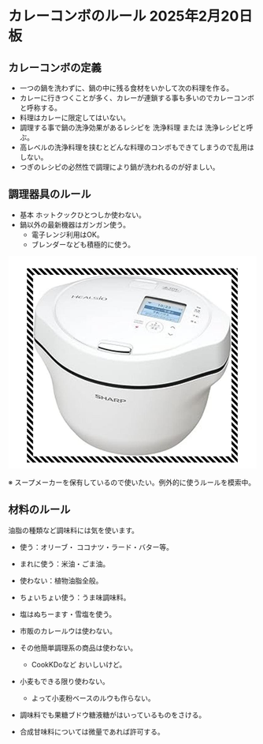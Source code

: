 # カレーコンボのルール 2025年2月20日板

## カレーコンボの定義

* 一つの鍋を洗わずに、鍋の中に残る食材をいかして次の料理を作る。
* カレーに行きつくことが多く、カレーが連鎖する事も多いのでカレーコンボと呼称する。
* 料理はカレーに限定してはいない。
* 調理する事で鍋の洗浄効果があるレシピを 洗浄料理 または 洗浄レシピと呼ぶ。
* 高レベルの洗浄料理を挟むとどんな料理のコンボもできてしまうので乱用はしない。
* つぎのレシピの必然性で調理により鍋が洗われるのが好ましい。

## 調理器具のルール

* 基本 ホットクックひとつしか使わない。
* 鍋以外の最新機器はガンガン使う。
    * 電子レンジ利用はOK。
    * ブレンダーなども積極的に使う。

[![hootcook](/images/misc/hotcook.jpg)](/images/misc/hotcook.jpg)

※ スープメーカーを保有しているので使いたい。例外的に使うルールを模索中。

## 材料のルール

油脂の種類など調味料には気を使います。

* 使う：オリーブ・ ココナツ・ラード・バター等。
* まれに使う：米油・ごま油。
* 使わない：植物油脂全般。
* ちょいちょい使う：うま味調味料。
* 塩はぬちーます・雪塩を使う。

* 市販のカレールウは使わない。
* その他簡単調理系の商品は使わない。
    * CookKDoなど おいしいけど。
* 小麦もできる限り使わない。
    * よって小麦粉ベースのルウも作らない。

* 調味料でも果糖ブドウ糖液糖がはいっているものをさける。
* 合成甘味料については微量であれば許可する。

